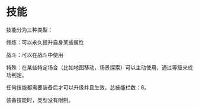 # 技能

技能分为三种类型：

修炼：可以永久提升自身某些属性

战斗：可以在战斗中使用

特殊：在某些特定场合（比如地图移动，场景探索）可以主动使用，通过等级来成功判定。

任何技能都需要装备后才可以升级并且生效。总技能栏数：6。

装备技能时，类型没有限制。